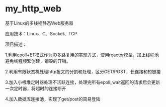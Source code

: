 # my_http_web



基于Linux的多线程静态Web服务器

应用技术：Linux、C、Socket、TCP

项目描述：

1.利用epoll+ET模式作为IO多路复用的实现方式，使用reactor模型，加上线程池避免线程频繁创建，销毁的开销。

2.利用有限状态机处理http报文的分割和处理，区分GET/POST，长连接和短链接

3.加入小根堆定时器处理不活跃连接，处理完所有epoll_wait返回的请求后会更新一次定时器，将超时的连接断开

4.加入数据库连接池，实现了get/post的简易登陆

